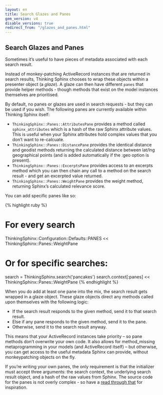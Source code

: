 ```yaml
---
layout: en
title: Search Glazes and Panes
gem_version: v4
disable_versions: true
redirect_from: "/glazes_and_panes.html"
---
```


## Search Glazes and Panes

Sometimes it’s useful to have pieces of metadata associated with each search result.

Instead of monkey-patching ActiveRecord instances that are returned in search results, Thinking Sphinx chooses to wrap these objects within a presenter object (a _glaze_). A glaze can then have different `panes` that provide helper methods - though methods that exist on the model instances themselves are prioritised.

By default, no panes or glazes are used in search requests - but they can be used if you wish. The following panes are currently available within Thinking Sphinx itself:

* `ThinkingSphinx::Panes::AttributesPane` provides a method called `sphinx_attributes` which is a hash of the raw Sphinx attribute values. This is useful when your Sphinx attributes hold complex values that you don’t want to re-calcuate.
* `ThinkingSphinx::Panes::DistancePane` provides the identical distance and geodist methods returning the calculated distance between lat/lng geographical points (and is added automatically if the :geo option is present).
* `ThinkingSphinx::Panes::ExcerptsPane` provides access to an excerpts method which you can then chain any call to a method on the search result - and get an excerpted value returned.
* `ThinkingSphinx::Panes::WeightPane` provides the weight method, returning Sphinx’s calculated relevance score.

You can add specific panes like so:

{% highlight ruby %}
# For every search
ThinkingSphinx::Configuration::Defaults::PANES <<
  ThinkingSphinx::Panes::WeightPane

# Or for specific searches:
search = ThinkingSphinx.search('pancakes')
search.context[:panes] << ThinkingSphinx::Panes::WeightPane
{% endhighlight %}

When you do add at least one pane into the mix, the search result gets wrapped in a glaze object. These glaze objects direct any methods called upon themselves with the following logic:

* If the search result responds to the given method, send it to that search result.
* Else if any pane responds to the given method, send it to the pane.
* Otherwise, send it to the search result anyway.

This means that your ActiveRecord instances take priority – so pane methods don’t overwrite your own code. It also allows for method_missing metaprogramming in your models (and ActiveRecord itself) – but otherwise, you can get access to the useful metadata Sphinx can provide, without monkeypatching objects on the fly.

If you’re writing your own panes, the only requirement is that the initializer must accept three arguments: the search context, the underlying search result object, and a hash of the raw values from Sphinx. The source code for the panes is not overly complex - so have a [read through that](https://github.com/pat/thinking-sphinx/tree/develop/lib/thinking_sphinx/panes) for inspiration.
